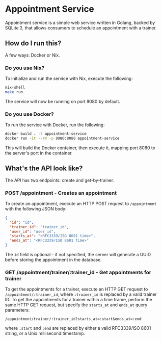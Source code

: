 # Appointment Service

Appointment service is a simple web service written in Golang, backed by SQLite 3, that allows consumers to schedule an appointment with a trainer.

## How do I run this?

A few ways: Docker or Nix. 

### Do you use Nix?

To initialize and run the service with Nix, execute the following:

```bash
nix-shell
make run
```

The service will now be running on port 8080 by default.

### Do you use Docker?

To run the service with Docker, run the following:

```bash
docker build . -t appointment-service
docker run -it --rm -p 8080:8080 appointment-service
```

This will build the Docker container, then execute it, mapping port 8080 to the server's port in the container.

## What's the API look like?

The API has two endpoints: create and get-by-trainer.

### POST /appointment - Creates an appointment

To create an appointment, execute an HTTP POST request to `/appointment` with the following JSON body:

```json
{
  "id": "id",
  "trainer_id": "trainer_id",
  "user_id": "user_id",
  "starts_at": "<RFC3339/ISO 8601 time>",
  "ends_at": "<RFC3339/ISO 8601 time>"
}
```

The `id` field is optional - if not specified, the server will generate a UUID before storing the appointment in the database.

### GET /appointment/trainer/:trainer_id - Get appointments for trainer

To get the appointments for a trainer, execute an HTTP GET request to `/appointment/:trainer_id`, where `:trainer_id` is replaced by a valid trainer ID.
To get the appointments for a trainer within a time frame, perform the same HTTP GET request, but specify the `starts_at` and `ends_at` query parameters: 
```
/appointment/trainer/:trainer_id?starts_at=:start&ends_at=:end
```

where `:start` and `:end` are replaced by either a valid RFC3339/ISO 8601 string, or a Unix millisecond timestamp.
